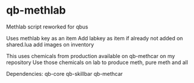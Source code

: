 # qb-methlab
Methlab script reworked for qbus

Uses methlab key as an item
Add labkey as item if already not added on shared.lua
add images on inventory

This uses chemicals from production available on qb-methcar on my repository 
Use those chemicals on lab to produce meth, pure meth and all

Dependencies:
qb-core
qb-skillbar
qb-methcar

